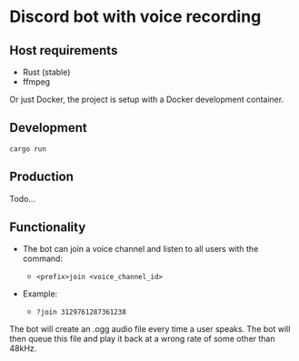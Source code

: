 # Discord bot with voice recording

## Host requirements
* Rust (stable)
* ffmpeg

Or just Docker, the project is setup with a Docker development container.


## Development
`cargo run`

## Production
Todo...


## Functionality
- The bot can join a voice channel and listen to all users with the command:

    - `<prefix>join <voice_channel_id>`

- Example:

    - `?join 3129761287361238`

The bot will create an .ogg audio file every time a user speaks. The bot will then queue this file and play it back at a wrong rate of some other than 48kHz.